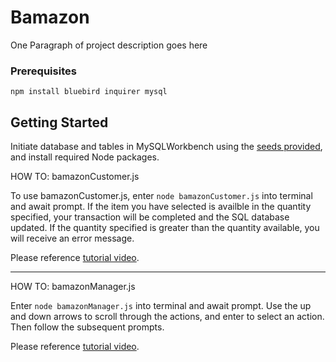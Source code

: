 # Bamazon

One Paragraph of project description goes here

### Prerequisites

```
npm install bluebird inquirer mysql
```

## Getting Started

Initiate database and tables in MySQLWorkbench using the [seeds provided](https://github.com/lchandler17/bamazon/blob/master/bamazon.sql), and install required Node packages.

HOW TO: bamazonCustomer.js

To use bamazonCustomer.js, enter ```node bamazonCustomer.js``` into terminal and await prompt. If the item you have selected is availble in the quantity specified, your transaction will be completed and the SQL database updated. If the quantity specified is greater than the quantity available, you will receive an error message.

Please reference [tutorial video](https://github.com/lchandler17/bamazon/blob/master/bamazonCustomer-tutorial720.mov).

---

HOW TO: bamazonManager.js

Enter ```node bamazonManager.js``` into terminal and await prompt. Use the up and down arrows to scroll through the actions, and enter to select an action.  Then follow the subsequent prompts.  

Please reference [tutorial video](https://github.com/lchandler17/bamazon/blob/master/bamazonManager-tutorial720.mov).


